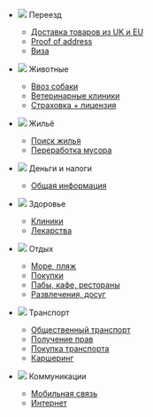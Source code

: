 * ![](asundiev.github.io/Ireland-faq/docs/icons/travel.svg) Переезд

    * [Доставка товаров из UK и EU](pages/move/delivery.md)
    * [Proof of address](pages/move/proof.md)
    * [Виза](pages/move/visa.md)


* ![](../icons/pets.svg) Животные

    * [Ввоз собаки](pages/pets/import.md)
    * [Ветеринарные клиники](pages/pets/vets.md)
    * [Страховка + лицензия](pages/pets/insurance.md)


* ![](../icons/home.svg) Жильё

    * [Поиск жилья](pages/home/search.md)
    * [Переработка мусора](pages/home/garbage.md)


* ![](../icons/money.svg) Деньги и налоги

    * [Общая информация](pages/money/common.md)


* ![](../icons/health.svg) Здоровье

    * [Клиники](pages/health/clinics.md)
    * [Лекарства](pages/health/drugs.md)


* ![](../icons/fun.svg) Отдых

    * [Море, пляж](pages/leisure/sea.md)
    * [Покупки](pages/leisure/grocery.md)
    * [Пабы, кафе, рестораны](pages/leisure/pubs.md)
    * [Развлечения, досуг](pages/leisure/fun.md)


* ![](../icons/car.svg) Транспорт

    * [Общественный транспорт](pages/transport/public.md)
    * [Получение прав](pages/transport/license.md)
    * [Покупка транспорта](pages/transport/buy.md)
    * [Каршеринг](pages/transport/carsharing.md)



* ![](../icons/connectivity.svg) Коммуникации

    * [Мобильная связь](pages/communication/mobile.md)
    * [Интернет](pages/communication/internet.md)